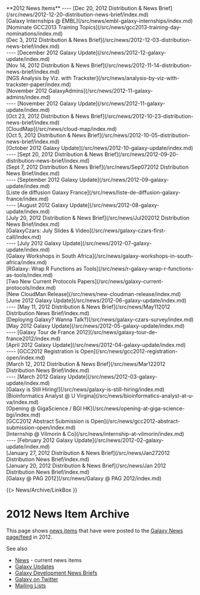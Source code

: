 <div class='linkbox'>
**2012 News Items**
----
[Dec 20, 2012 Distribution & News Brief](/src/news/2012-12-20-distribution-news-brief/index.md)<br />
[Galaxy Internships @ EMBL](/src/news/embl-galaxy-internships/index.md)<br />
[Nominate GCC2013 Training Topics](/src/news/gcc2013-training-day-nominations/index.md)<br />
[Dec 3, 2012 Distribution & News Brief](/src/news/2012-12-03-distribution-news-brief/index.md)<br />
----
[December 2012 Galaxy Update](/src/news/2012-12-galaxy-update/index.md)<br />
[Nov 14, 2012 Distribution & News Brief](/src/news/2012-11-14-distribution-news-brief/index.md)<br />
[NGS Analysis by Viz. with Trackster](/src/news/analysis-by-viz-with-trackster-paper/index.md)<br />
[November 2012 GalaxyAdmins](/src/news/2012-11-galaxy-admins/index.md)<br />
----
[November 2012 Galaxy Update](/src/news/2012-11-galaxy-update/index.md)<br />
[Oct 23, 2012 Distribution & News Brief](/src/news/2012-10-23-distribution-news-brief/index.md)<br />
[CloudMap](/src/news/cloud-map/index.md)<br />
[Oct 5, 2012 Distribution & News Brief](/src/news/2012-10-05-distribution-news-brief/index.md)<br />
[October 2012 Galaxy Update](/src/news/2012-10-galaxy-update/index.md)<br />
----
[Sept 20, 2012 Distribution & News Brief](/src/news/2012-09-20-distribution-news-brief/index.md)<br />
[Sept 7, 2012 Distribution & News Brief](/src/news/Sep072012 Distribution News Brief/index.md)<br />
----
[September 2012 Galaxy Update](/src/news/2012-09-galaxy-update/index.md)<br />
[Liste de diffusion Galaxy France](/src/news/liste-de-diffusion-galaxy-france/index.md)<br />
----
[August 2012 Galaxy Update](/src/news/2012-08-galaxy-update/index.md)<br />
[July 20, 2012 Distribution & News Brief](/src/news/Jul202012 Distribution News Brief/index.md)<br />
[GalaxyCzars: July Slides & Video](/src/news/galaxy-czars-first-call/index.md)<br />
----
[July 2012 Galaxy Update](/src/news/2012-07-galaxy-update/index.md)<br />
[Galaxy Workshops in South Africa](/src/news/galaxy-workshops-in-south-africa/index.md)<br />
[RGalaxy: Wrap R Functions as Tools](/src/news/r-galaxy-wrap-r-functions-as-tools/index.md)<br />
[Two New Current Protocols Papers](/src/news/galaxy-current-protocols/index.md)<br />
[New CloudMan Release](/src/news/new-cloudman-release/index.md)<br />
[June 2012 Galaxy Update](/src/news/2012-06-galaxy-update/index.md)<br />
----
[May 11, 2012 Distribution & News Brief](/src/news/May112012 Distribution News Brief/index.md)<br />
[Deploying Galaxy? Wanna Talk?](/src/news/galaxy-czars-survey/index.md)<br />
[May 2012 Galaxy Update](/src/news/2012-05-galaxy-update/index.md)<br />
----
[Galaxy Tour de France 2012](/src/news/galaxy-tour-de-france2012/index.md)<br />
[April 2012 Galaxy Update](/src/news/2012-04-galaxy-update/index.md)<br />
----
[GCC2012 Registration is Open](/src/news/gcc2012-registration-open/index.md)<br />
[March 12, 2012 Distribution & News Brief](/src/news/Mar122012 Distribution News Brief/index.md)<br />
----
[March 2012 Galaxy Update](/src/news/2012-03-galaxy-update/index.md)<br />
[Galaxy is Still Hiring!](/src/news/galaxy-is-still-hiring/index.md)<br />
[Bioinformatics Analyst @ U Virgina](/src/news/bioinformatics-analyst-at-u-va/index.md)<br />
[Opening @ GigaScience / BGI HK](/src/news/opening-at-giga-science-bgi/index.md)<br />
[GCC2012 Abstract Submission is Open](/src/news/gcc2012-abstract-submission-open/index.md)<br />
[Internship @ Vilmorin & Co](/src/news/internship-at-vilmorin/index.md)<br />
----
[February 2012 Galaxy Update](/src/news/2012-02-galaxy-update/index.md)<br />
[January 27, 2012 Distribution & News Brief](/src/news/Jan272012 Distribution News Brief/index.md)<br />
[January 20, 2012 Distribution & News Brief](/src/news/Jan 2012 Distribution News Brief/index.md)<br />
[Galaxy @ PAG 2012](/src/news/Galaxy @ PAG 2012/index.md)<br />
</div>

{{> News/Archive/LinkBox }}

# 2012 News Item Archive

This page shows [news items](/src/news/index.md) that have were posted to the [Galaxy News page/feed](/src/news/index.md) in 2012.

See also 
* [News](/src/news/index.md) - current news items
* [Galaxy Updates](/src/galaxy-updates/index.md)
* [Galaxy Development News Briefs](/src/dev-news-briefs/index.md)
* [Galaxy on Twitter](/src/galaxy-on-twitter/index.md)
* [Mailing Lists](/src/mailing-lists/index.md)

<div class='newsItemList'>
 

